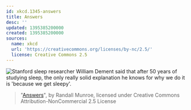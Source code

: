 ```yaml
---
id: xkcd.1345-answers
title: Answers
desc: ''
updated: 1395385200000
created: 1395385200000
sources:
  name: xkcd
  url: 'https://creativecommons.org/licenses/by-nc/2.5/'
  license: Creative Commons 2.5
---
```

![Stanford sleep researcher William Dement said that after 50 years of studying sleep, the only really solid explanation he knows for why we do it is 'because we get sleepy'.](https://imgs.xkcd.com/comics/answers.png)
> "[Answers](https://xkcd.com/1345/)", by Randall Munroe, licensed under Creative Commons Attribution-NonCommercial 2.5 License
